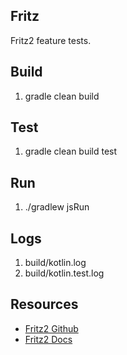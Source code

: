Fritz
-----
Fritz2 feature tests.

Build
-----
1. gradle clean build

Test
----
1. gradle clean build test

Run
---
1. ./gradlew jsRun

Logs
----
1. build/kotlin.log
2. build/kotlin.test.log

Resources
---------
* [Fritz2 Github](https://github.com/jwstegemann/fritz2)
* [Fritz2 Docs](https://www.fritz2.dev/docs/)